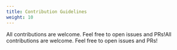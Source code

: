 ```yaml
---
title: Contribution Guidelines
weight: 10
---
```


All contributions are welcome. Feel free to open issues and PRs!All contributions are welcome. Feel free to open issues and PRs!